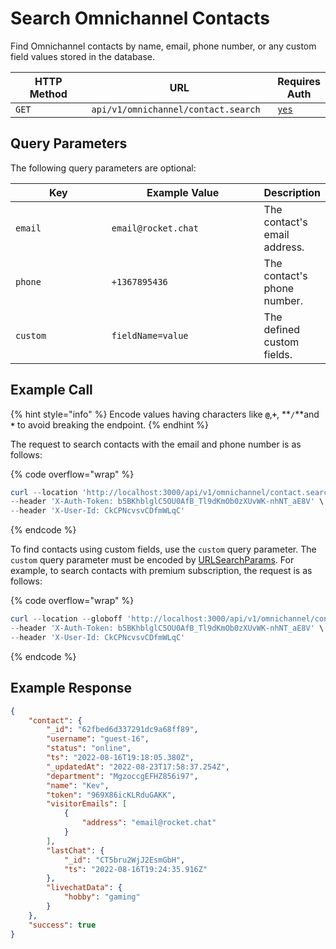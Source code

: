 # Search Omnichannel Contacts

Find Omnichannel contacts by name, email, phone number, or any custom field values stored in the database.

<table><thead><tr><th width="163">HTTP Method</th><th width="296">URL</th><th>Requires Auth</th></tr></thead><tbody><tr><td><code>GET</code></td><td><code>api/v1/omnichannel/contact.search</code></td><td><a href="../../../authentication-endpoints/"><code>yes</code></a></td></tr></tbody></table>

## Query Parameters

The following query parameters are optional:

<table><thead><tr><th width="139">Key</th><th width="229">Example Value</th><th>Description</th></tr></thead><tbody><tr><td><code>email</code></td><td><code>email@rocket.chat</code></td><td>The contact's email address.</td></tr><tr><td><code>phone</code></td><td><code>+1367895436</code></td><td>The contact's phone number.</td></tr><tr><td><code>custom</code></td><td><code>fieldName=value</code></td><td>The defined custom fields.</td></tr></tbody></table>

## Example Call

{% hint style="info" %}
Encode values having characters like **`@`**,**`+`**, **`/`**and **`*`** to avoid breaking the endpoint.
{% endhint %}

The request to search contacts with the email and phone number is as follows:

{% code overflow="wrap" %}
```powershell
curl --location 'http://localhost:3000/api/v1/omnichannel/contact.search?email=mende%40mail.com&phone=447587922' \
--header 'X-Auth-Token: b5BKhblglC5OU0AfB_Tl9dKmOb0zXUvWK-nhNT_aE8V' \
--header 'X-User-Id: CkCPNcvsvCDfmWLqC'
```
{% endcode %}

To find contacts using custom fields, use the `custom` query parameter. The `custom` query parameter must be encoded by [URLSearchParams](https://developer.mozilla.org/en-US/docs/Web/API/URLSearchParams). For example, to search contacts with premium subscription, the request is as follows:

{% code overflow="wrap" %}
```powershell
curl --location --globoff 'http://localhost:3000/api/v1/omnichannel/contact.search?custom={%20%22Subscription%22%3A%20%22premium%22%20}' \
--header 'X-Auth-Token: b5BKhblglC5OU0AfB_Tl9dKmOb0zXUvWK-nhNT_aE8V' \
--header 'X-User-Id: CkCPNcvsvCDfmWLqC'
```
{% endcode %}

## Example Response

```json
{
    "contact": {
        "_id": "62fbed6d337291dc9a68ff89",
        "username": "guest-16",
        "status": "online",
        "ts": "2022-08-16T19:18:05.380Z",
        "_updatedAt": "2022-08-23T17:58:37.254Z",
        "department": "MgzoccgEFHZ856i97",
        "name": "Kev",
        "token": "969X86icKLRduGAKK",
        "visitorEmails": [
            {
                "address": "email@rocket.chat"
            }
        ],
        "lastChat": {
            "_id": "CT5bru2WjJ2EsmGbH",
            "ts": "2022-08-16T19:24:35.916Z"
        },
        "livechatData": {
            "hobby": "gaming"
        }
    },
    "success": true
}
```
